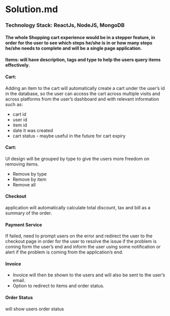 # Solution.md

### Technology Stack: ReactJs, NodeJS, MongoDB

#### The whole Shopping cart experience would be in a stepper feature, in order for the user to see which steps he/she is in or how many steps he/she needs to complete and will be a single page application.

#### Items:  will have description, tags and type to help the users query items effectively.

#### Cart: 
Adding an item to the cart will automatically create a cart under the user’s id  in the database, so the user can access the cart across multiple visits and across platforms from the user’s dashboard and with relevant information such as:
* cart id
* user id
* item id
* date it was created
* cart status - maybe useful in the future for cart expiry

#### Cart: 
UI design will be grouped by type to give the users more freedom on removing items.
* Remove by type
* Remove by item
* Remove all

#### Checkout 
application will automatically calculate total discount, tax and bill as a summary of the order.

#### Payment Service
If failed, need to prompt users on the error and redirect the user to the checkout page in order for the user to resolve the issue if the problem is coming form the user’s end and inform the user using some notification or alert if the problem is coming from the application’s end. 

#### Invoice
* Invoice will then be shown to the users and will also be sent to the user’s email.
* Option to redirect to items and order status.

#### Order Status
will show users order status
